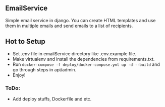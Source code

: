 ## EmailService
Simple email service in django. You can create HTML templates and use them in multiple emails and send emails to a list of recipients.

## Hot to Setup
- Set .env file in emailService directory like .env.example file.
- Make virtualenv and install the dependencies from requirements.txt.
- Run `docker-compose -f deploy/docker-compose.yml up -d --build` and go through steps in api/admin.
- Enjoy!

### ToDo:
- Add deploy stuffs, Dockerfile and etc.
